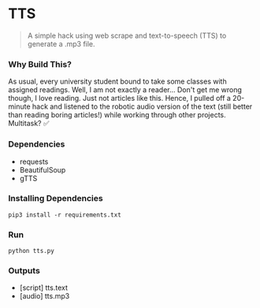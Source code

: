 # TTS
> A simple hack using web scrape and text-to-speech (TTS) to generate a .mp3 file. 

### Why Build This?
As usual, every university student bound to take some classes with assigned readings. Well, I am not exactly a reader... Don't get me wrong though, I love reading. Just not articles like this. Hence, I pulled off a 20-minute hack and listened to the robotic audio version of the text (still better than reading boring articles!) while working through other projects. Multitask? ✅
### Dependencies 
* requests
* BeautifulSoup
* gTTS 

### Installing Dependencies 
```
pip3 install -r requirements.txt
```

### Run 
```
python tts.py
```

### Outputs 
* [script] tts.text 
* [audio] tts.mp3 
